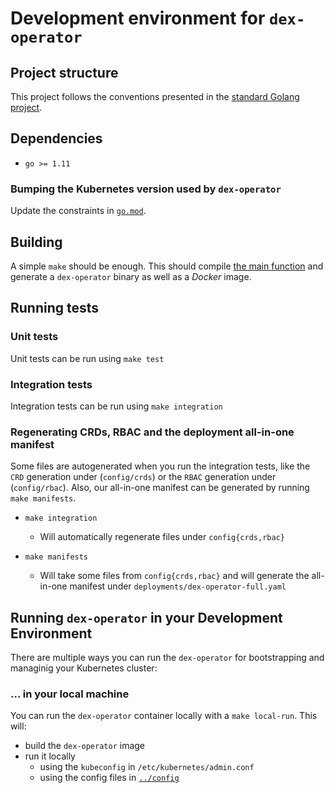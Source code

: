 # Development environment for `dex-operator`

## Project structure

This project follows the conventions presented in the [standard Golang
project](https://github.com/golang-standards/project-layout).

## Dependencies

* `go >= 1.11`

### Bumping the Kubernetes version used by `dex-operator`

Update the constraints in [`go.mod`](../go.mod).

## Building

A simple `make` should be enough. This should compile [the main
function](../cmd/dex-operator/main.go) and generate a `dex-operator` binary as
well as a _Docker_ image.

## Running tests

### Unit tests

Unit tests can be run using `make test`

### Integration tests

Integration tests can be run using `make integration`

### Regenerating CRDs, RBAC and the deployment all-in-one manifest

Some files are autogenerated when you run the integration tests, like the `CRD` generation
under (`config/crds`) or the `RBAC` generation under (`config/rbac`). Also, our all-in-one
manifest can be generated by running `make manifests`.

* `make integration`
  * Will automatically regenerate files under `config{crds,rbac}`

* `make manifests`
  * Will take some files from `config{crds,rbac}` and will generate the all-in-one manifest
    under `deployments/dex-operator-full.yaml`

## Running `dex-operator` in your Development Environment

There are multiple ways you can run the `dex-operator` for bootstrapping
and managinig your Kubernetes cluster:

### ... in your local machine

You can run the `dex-operator` container locally with a
`make local-run`. This will:

  * build the `dex-operator` image
  * run it locally
    * using the `kubeconfig` in `/etc/kubernetes/admin.conf`
    * using the config files in [`../config`](`../config`)
